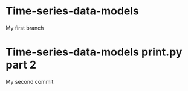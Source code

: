 # Time-series-data-models
My first branch
# Time-series-data-models print.py part 2
My second commit